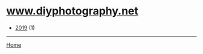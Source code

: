 # www.diyphotography.net

  * [2019](./www-diyphotography-net-2019.md) (1)

----

[Home](../index.md)
